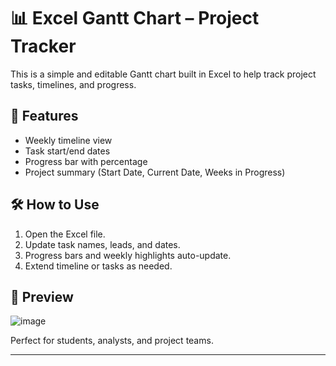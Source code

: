 # 📊 Excel Gantt Chart – Project Tracker

This is a simple and editable Gantt chart built in Excel to help track project tasks, timelines, and progress.

## 🔹 Features
- Weekly timeline view
- Task start/end dates
- Progress bar with percentage
- Project summary (Start Date, Current Date, Weeks in Progress)

## 🛠️ How to Use
1. Open the Excel file.
2. Update task names, leads, and dates.
3. Progress bars and weekly highlights auto-update.
4. Extend timeline or tasks as needed.

## 📸 Preview
![image](https://github.com/user-attachments/assets/08554ce5-97b3-4ad6-b763-aead5b6d98fd)


Perfect for students, analysts, and project teams.

---
